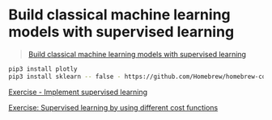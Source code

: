 # Build classical machine learning models with supervised learning

> [Build classical machine learning models with supervised learning](https://learn.microsoft.com/en-us/training/modules/introduction-to-classical-machine-learning/)

```bash
pip3 install plotly
pip3 install sklearn -- false - https://github.com/Homebrew/homebrew-core/issues/76621
```

[Exercise - Implement supervised learning](./Implement_supervised_learning/)

[Exercise: Supervised learning by using different cost functions](./Supervised_learning_by_using_different_cost_functions/)
